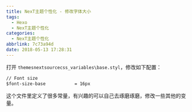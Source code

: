 ```yaml
---
title: NexT主题个性化 - 修改字体大小
tags:
  - Hexo
  - NexT主题个性化
categories:
  - NexT主题个性化
abbrlink: 7c73a94d
date: 2018-05-13 17:28:31
---
```

打开 `themesnextsourcecss_variables\base.styl`，修改如下配置：

```html
// Font size
$font-size-base           = 16px
```

这个文件里定义了很多常量，有兴趣的可以自己去琢磨琢磨，修改一些其他的变量。
<!-- more -->